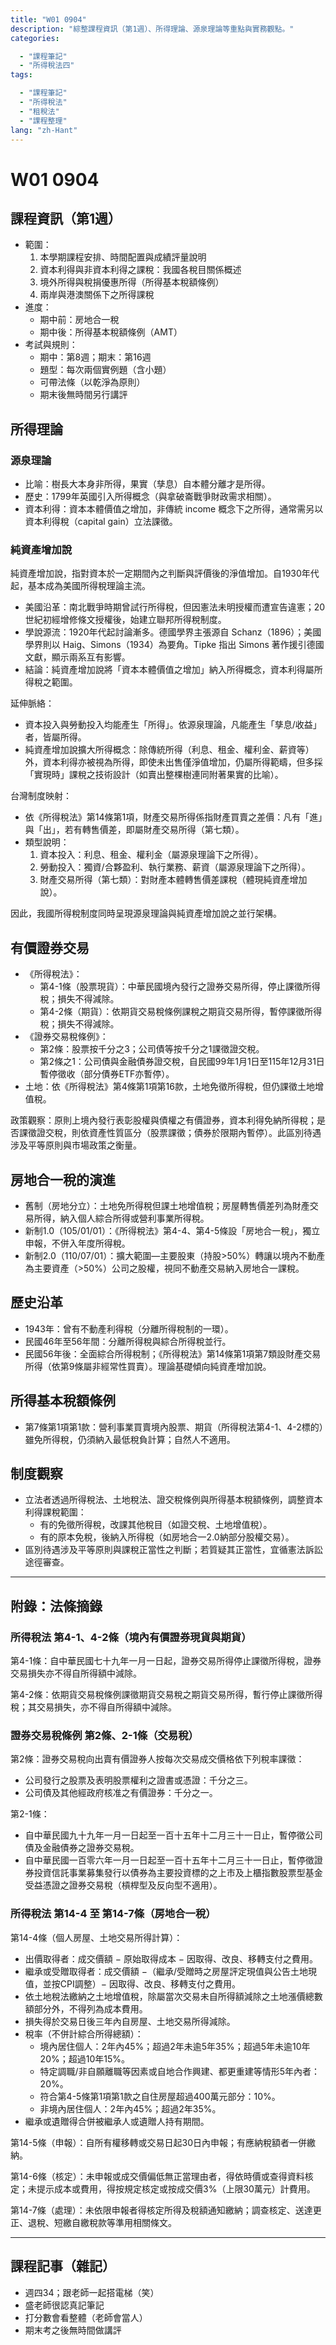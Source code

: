 ```yaml
---
title: "W01 0904"
description: "綜整課程資訊（第1週）、所得理論、源泉理論等重點與實務觀點。"
categories:

  - "課程筆記"
  - "所得稅法四"
tags:

  - "課程筆記"
  - "所得稅法"
  - "租稅法"
  - "課程整理"
lang: "zh-Hant"
---
```


# W01 0904

## 課程資訊（第1週）

- 範圍：
  1. 本學期課程安排、時間配置與成績評量說明
  2. 資本利得與非資本利得之課稅：我國各稅目關係概述
  3. 境外所得與稅捐優惠所得（所得基本稅額條例）
  4. 兩岸與港澳關係下之所得課稅
- 進度：
  - 期中前：房地合一稅
  - 期中後：所得基本稅額條例（AMT）
- 考試與規則：
  - 期中：第8週；期末：第16週
  - 題型：每次兩個實例題（含小題）
  - 可帶法條（以乾淨為原則）
  - 期末後無時間另行講評

## 所得理論

### 源泉理論

- 比喻：樹長大本身非所得，果實（孳息）自本體分離才是所得。
- 歷史：1799年英國引入所得概念（與拿破崙戰爭財政需求相關）。
- 資本利得：資本本體價值之增加，非傳統 income 概念下之所得，通常需另以資本利得稅（capital gain）立法課徵。

### 純資產增加說
純資產增加說，指對資本於一定期間內之判斷與評價後的淨值增加。自1930年代起，基本成為美國所得稅理論主流。

- 美國沿革：南北戰爭時期曾試行所得稅，但因憲法未明授權而遭宣告違憲；20世紀初經增修條文授權後，始建立聯邦所得稅制度。
- 學說源流：1920年代起討論漸多。德國學界主張源自 Schanz（1896）；美國學界則以 Haig、Simons（1934）為要角。Tipke 指出 Simons 著作援引德國文獻，顯示兩系互有影響。
- 結論：純資產增加說將「資本本體價值之增加」納入所得概念，資本利得屬所得稅之範圍。

延伸脈絡：

- 資本投入與勞動投入均能產生「所得」。依源泉理論，凡能產生「孳息/收益」者，皆屬所得。
- 純資產增加說擴大所得概念：除傳統所得（利息、租金、權利金、薪資等）外，資本利得亦被視為所得，即使未出售僅淨值增加，仍屬所得範疇，但多採「實現時」課稅之技術設計（如賣出整棵樹連同附著果實的比喻）。

台灣制度映射：

- 依《所得稅法》第14條第1項，財產交易所得係指財產買賣之差價：凡有「進」與「出」，若有轉售價差，即屬財產交易所得（第七類）。
- 類型說明：
  1. 資本投入：利息、租金、權利金（屬源泉理論下之所得）。
  2. 勞動投入：獨資/合夥盈利、執行業務、薪資（屬源泉理論下之所得）。
  3. 財產交易所得（第七類）：對財產本體轉售價差課稅（體現純資產增加說）。

因此，我國所得稅制度同時呈現源泉理論與純資產增加說之並行架構。

## 有價證券交易

- 《所得稅法》：
  - 第4-1條（股票現貨）：中華民國境內發行之證券交易所得，停止課徵所得稅；損失不得減除。
  - 第4-2條（期貨）：依期貨交易稅條例課稅之期貨交易所得，暫停課徵所得稅；損失不得減除。
- 《證券交易稅條例》：
  - 第2條：股票按千分之3；公司債等按千分之1課徵證交稅。
  - 第2條之1：公司債與金融債券證交稅，自民國99年1月1日至115年12月31日暫停徵收（部分債券ETF亦暫停）。
- 土地：依《所得稅法》第4條第1項第16款，土地免徵所得稅，但仍課徵土地增值稅。

政策觀察：原則上境內發行表彰股權與債權之有價證券，資本利得免納所得稅；是否課徵證交稅，則依資產性質區分（股票課徵；債券於限期內暫停）。此區別待遇涉及平等原則與市場政策之衡量。

## 房地合一稅的演進

- 舊制（房地分立）：土地免所得稅但課土地增值稅；房屋轉售價差列為財產交易所得，納入個人綜合所得或營利事業所得稅。
- 新制1.0（105/01/01）：《所得稅法》第4-4、第4-5條設「房地合一稅」，獨立申報，不併入年度所得稅。
- 新制2.0（110/07/01）：擴大範圍—主要股東（持股>50%）轉讓以境內不動產為主要資產（>50%）公司之股權，視同不動產交易納入房地合一課稅。

## 歷史沿革

- 1943年：曾有不動產利得稅（分離所得稅制的一環）。
- 民國46年至56年間：分離所得稅與綜合所得稅並行。
- 民國56年後：全面綜合所得稅制；《所得稅法》第14條第1項第7類設財產交易所得（依第9條屬非經常性買賣）。理論基礎傾向純資產增加說。

## 所得基本稅額條例

- 第7條第1項第1款：營利事業買賣境內股票、期貨（所得稅法第4-1、4-2標的）雖免所得稅，仍須納入最低稅負計算；自然人不適用。

## 制度觀察

- 立法者透過所得稅法、土地稅法、證交稅條例與所得基本稅額條例，調整資本利得課稅範圍：
  - 有的免徵所得稅，改課其他稅目（如證交稅、土地增值稅）。
  - 有的原本免稅，後納入所得稅（如房地合一2.0納部分股權交易）。
- 區別待遇涉及平等原則與課稅正當性之判斷；若質疑其正當性，宜循憲法訴訟途徑審查。

---

## 附錄：法條摘錄

### 所得稅法 第4-1、4-2條（境內有價證券現貨與期貨）
第4-1條：自中華民國七十九年一月一日起，證券交易所得停止課徵所得稅，證券交易損失亦不得自所得額中減除。

第4-2條：依期貨交易稅條例課徵期貨交易稅之期貨交易所得，暫行停止課徵所得稅；其交易損失，亦不得自所得額中減除。

### 證券交易稅條例 第2條、2-1條（交易稅）
第2條：證券交易稅向出賣有價證券人按每次交易成交價格依下列稅率課徵：

- 公司發行之股票及表明股票權利之證書或憑證：千分之三。
- 公司債及其他經政府核准之有價證券：千分之一。

第2-1條：

- 自中華民國九十九年一月一日起至一百十五年十二月三十一日止，暫停徵公司債及金融債券之證券交易稅。
- 自中華民國一百零六年一月一日起至一百十五年十二月三十一日止，暫停徵證券投資信託事業募集發行以債券為主要投資標的之上市及上櫃指數股票型基金受益憑證之證券交易稅（槓桿型及反向型不適用）。

### 所得稅法 第14-4 至 第14-7條（房地合一稅）
第14-4條（個人房屋、土地交易所得計算）：

- 出價取得者：成交價額 − 原始取得成本 − 因取得、改良、移轉支付之費用。
- 繼承或受贈取得者：成交價額 −（繼承/受贈時之房屋評定現值與公告土地現值，並按CPI調整）− 因取得、改良、移轉支付之費用。
- 依土地稅法繳納之土地增值稅，除屬當次交易未自所得額減除之土地漲價總數額部分外，不得列為成本費用。
- 損失得於交易日後三年內自房屋、土地交易所得減除。
- 稅率（不併計綜合所得總額）：
  - 境內居住個人：2年內45%；超過2年未逾5年35%；超過5年未逾10年20%；超過10年15%。
  - 特定調職/非自願離職等因素或自地合作興建、都更重建等情形5年內者：20%。
  - 符合第4-5條第1項第1款之自住房屋超過400萬元部分：10%。
  - 非境內居住個人：2年內45%；超過2年35%。
- 繼承或遺贈得合併被繼承人或遺贈人持有期間。

第14-5條（申報）：自所有權移轉或交易日起30日內申報；有應納稅額者一併繳納。

第14-6條（核定）：未申報或成交價偏低無正當理由者，得依時價或查得資料核定；未提示成本或費用，得按規定核定或按成交價3%（上限30萬元）計費用。

第14-7條（處理）：未依限申報者得核定所得及稅額通知繳納；調查核定、送達更正、退稅、短繳自繳稅款等準用相關條文。

---

## 課程記事（雜記）

- 週四34；跟老師一起搭電梯（笑）
- 盛老師很認真記筆記
- 打分數會看整體（老師會當人）
- 期末考之後無時間做講評